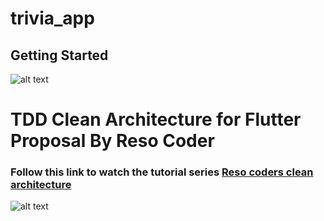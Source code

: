 # trivia_app


## Getting Started
![alt text](https://blog.cleancoder.com/uncle-bob/images/2012-08-13-the-clean-architecture/CleanArchitecture.jpg)

# TDD Clean Architecture for Flutter Proposal By Reso Coder
### Follow this link to watch the tutorial series [Reso coders clean architecture](https://resocoder.com/flutter-clean-architecture-tdd/)

![alt text](https://i0.wp.com/resocoder.com/wp-content/uploads/2019/08/Clean-Architecture-Flutter-Diagram.png?w=556&ssl=1)
